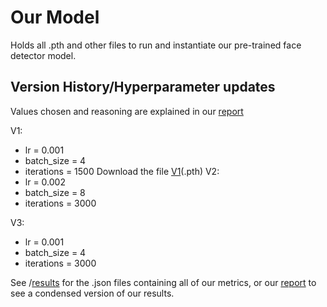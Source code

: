 # Our Model
Holds all .pth and other files to run and instantiate our pre-trained face detector model.


## Version History/Hyperparameter updates
Values chosen and reasoning are explained in our [report](https://docs.google.com/document/d/1jopVcW5oSQAM1AiB77bWeUELJqZ4IWX0DPezHU_gHWk/edit?tab=t.0#heading=h.w6zcozas85jc)


V1: 
- lr = 0.001
- batch_size = 4
- iterations = 1500
Download the file [V1](https://drive.google.com/file/d/1K7L6IEiCZBTY2x6mv5I_-3fK0zU0pDxU/view?usp=drive_link)(.pth)
V2: 
- lr = 0.002
- batch_size = 8
- iterations = 3000

V3: 
- lr = 0.001
- batch_size = 4
- iterations = 3000

See /[results](https://github.com/nhathout/AreYoutTrieulyPayingAttentionOrJustJoshingNoahmNotButHilarioIsNET/tree/main/results) for the .json files containing all of our metrics, or our [report](https://docs.google.com/document/d/1jopVcW5oSQAM1AiB77bWeUELJqZ4IWX0DPezHU_gHWk/edit?tab=t.0#heading=h.w6zcozas85jc) to see a condensed version of our results.

